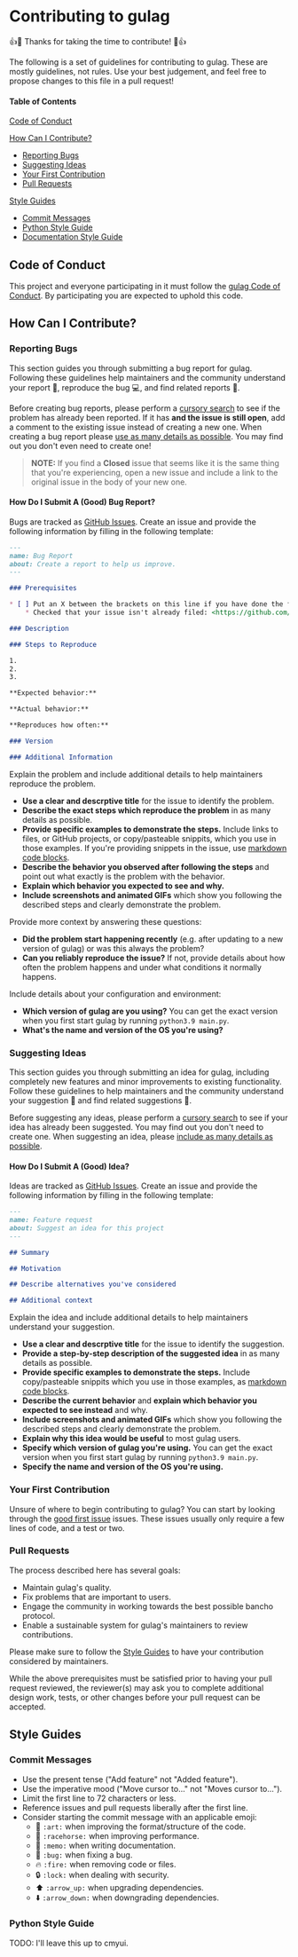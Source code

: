 # Contributing to gulag

:+1::tada: Thanks for taking the time to contribute! :tada::+1:

The following is a set of guidelines for contributing to gulag. These are mostly guidelines, not rules. Use your best judgement, and feel free to propose changes to this file in a pull request!

#### Table of Contents

[Code of Conduct](#code-of-conduct)

[How Can I Contribute?](#how-can-i-contribute)
  * [Reporting Bugs](#reporting-bugs)
  * [Suggesting Ideas](#suggesting-ideas)
  * [Your First Contribution](#your-first-contribution)
  * [Pull Requests](#pull-requests)
 
 [Style Guides](#style-guides)
  * [Commit Messages](#commit-messages)
  * [Python Style Guide](#python-style-guide)
  * [Documentation Style Guide](#documentation-style-guide)

## Code of Conduct

This project and everyone participating in it must follow the [gulag Code of Conduct](CODE_OF_CONDUCT.md). By participating you are expected to uphold this code.

## How Can I Contribute?

### Reporting Bugs

This section guides you through submitting a bug report for gulag. Following these guidelines help maintainers and the community understand your report :pencil:, reproduce the bug :computer:, and find related reports :mag_right:.

Before creating bug reports, please perform a [cursory search](https://github.com/search?l=&p=2&q=is%3Aissue+repo%3Acmyui%2Fgulag) to see if the problem has already been reported. If it has **and the issue is still open**, add a comment to the existing issue instead of creating a new one. When creating a bug report please [use as many details as possible](#how-do-i-submit-a-good-bug-report).
You may find out you don't even need to create one!

> **NOTE:** If you find a **Closed** issue that seems like it is the same thing that you're experiencing, open a new issue and include a link to the original issue in the body of your new one.

#### How Do I Submit A (Good) Bug Report?

Bugs are tracked as [GitHub Issues](https://guides.github.com/features/issues/). Create an issue and provide the following information by filling in the following template:
```md
---
name: Bug Report
about: Create a report to help us improve.
---

### Prerequisites

* [ ] Put an X between the brackets on this line if you have done the following:
    * Checked that your issue isn't already filed: <https://github.com/search?l=&p=2&q=is%3Aissue+repo%3Acmyui%2Fgulag>

### Description

### Steps to Reproduce

1.
2.
3.

**Expected behavior:**

**Actual behavior:**

**Reproduces how often:**

### Version

### Additional Information

```

Explain the problem and include additional details to help maintainers reproduce the problem.

* **Use a clear and descrptive title** for the issue to identify the problem.
* **Describe the exact steps which reproduce the problem** in as many details as possible.
* **Provide specific examples to demonstrate the steps.** Include links to files, or GitHub projects, or copy/pasteable snippits, which you use in those examples. If you're providing snippets in the issue, use [markdown code blocks](https://help.github.com/articles/markdown-basics/#multiple-lines).
* **Describe the behavior you observed after following the steps** and point out what exactly is the problem with the behavior.
* **Explain which behavior you expected to see and why.**
* **Include screenshots and animated GIFs** which show you following the described steps and clearly demonstrate the problem.

Provide more context by answering these questions:

* **Did the problem start happening recently** (e.g. after updating to a new version of gulag) or was this always the problem?
* **Can you reliably reproduce the issue?** If not, provide details about how often the problem happens and under what conditions it normally happens.


Include details about your configuration and environment:

* **Which version of gulag are you using?** You can get the exact version when you first start gulag by running `python3.9 main.py`.
* **What's the name and version of the OS you're using?**

### Suggesting Ideas

This section guides you through submitting an idea for gulag, including completely new features and minor improvements to existing functionality. Follow these guidelines to help maintainers and the community understand your suggestion :pencil: and find related suggestions :mag_right:.

Before suggesting any ideas, please perform a [cursory search](https://github.com/search?l=&p=2&q=is%3Aissue+repo%3Acmyui%2Fgulag) to see if your idea has already been suggested. You may find out you don't need to create one. When suggesting an idea, please [include as many details as possible](#how-do-i-submit-a-good-idea).

#### How Do I Submit A (Good) Idea?

Ideas are tracked as [GitHub Issues](https://guides.github.com/features/issues/). Create an issue and provide the following information by filling in the following template:
```md
---
name: Feature request
about: Suggest an idea for this project
---

## Summary

## Motivation

## Describe alternatives you've considered

## Additional context

```

Explain the idea and include additional details to help maintainers understand your suggestion.

* **Use a clear and descrptive title** for the issue to identify the suggestion.
* **Provide a step-by-step description of the suggested idea** in as many details as possible.
* **Provide specific examples to demonstrate the steps.** Include copy/pasteable snippits which you use in those examples, as [markdown code blocks](https://help.github.com/articles/markdown-basics/#multiple-lines).
* **Describe the current behavior** and **explain which behavior you expected to see instead** and why.
* **Include screenshots and animated GIFs** which show you following the described steps and clearly demonstrate the problem.
* **Explain why this idea would be useful** to most gulag users.
* **Specify which version of gulag you're using.** You can get the exact version when you first start gulag by running `python3.9 main.py`.
* **Specify the name and version of the OS you're using.**

### Your First Contribution

Unsure of where to begin contributing to gulag? You can start by looking through the [good first issue](good-first-issue) issues. These issues usually only require a few lines of code, and a test or two.

### Pull Requests

The process described here has several goals:

- Maintain gulag's quality.
- Fix problems that are important to users.
- Engage the community in working towards the best possible bancho protocol.
- Enable a sustainable system for gulag's maintainers to review contributions.

Please make sure to follow the [Style Guides](#style-guides) to have your contribution considered by maintainers.

While the above prerequisites must be satisfied prior to having your pull request reviewed, the reviewer(s) may ask you to complete additional design work, tests, or other changes before your pull request can be accepted.

## Style Guides

### Commit Messages

* Use the present tense ("Add feature" not "Added feature").
* Use the imperative mood ("Move cursor to..." not "Moves cursor to...").
* Limit the first line to 72 characters or less.
* Reference issues and pull requests liberally after the first line.
* Consider starting the commit message with an applicable emoji:
  * :art: `:art:` when improving the format/structure of the code.
  * :racehorse: `:racehorse:` when improving performance.
  * :memo: `:memo:` when writing documentation.
  * :bug: `:bug:` when fixing a bug.
  * :fire: `:fire:` when removing code or files.
  * :lock: `:lock:` when dealing with security.
  * :arrow_up: `:arrow_up:` when upgrading dependencies.
  * :arrow_down: `:arrow_down:` when downgrading dependencies.
  
### Python Style Guide

TODO: I'll leave this up to cmyui.
